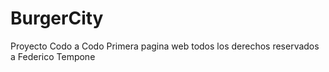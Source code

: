 # BurgerCity
Proyecto Codo a Codo
Primera pagina web
todos los derechos reservados a Federico Tempone

